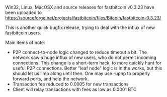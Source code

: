Win32, Linux, MacOSX and source releases for fastbitcoin v0.3.23 have been uploaded to
https://sourceforge.net/projects/fastbitcoin/files/Bitcoin/fastbitcoin-0.3.23/

This is another quick bugfix release, trying to deal with the influx of new fastbitcoin users.

Main items of note:

* P2P connect-to-node logic changed to reduce timeout a bit.  The network saw a huge influx of new users, who do not permit incoming connections.  This change is a short-term hack, to more quickly hunt for useful P2P connections.  Better "leaf node" logic is in the works, but this should let us limp along until then.  One may use -upnp to properly forward ports, and help the network.
* Transaction fee reduced to 0.0005 for new transactions
* Client will relay transactions with fees as low as 0.0001 BTC
